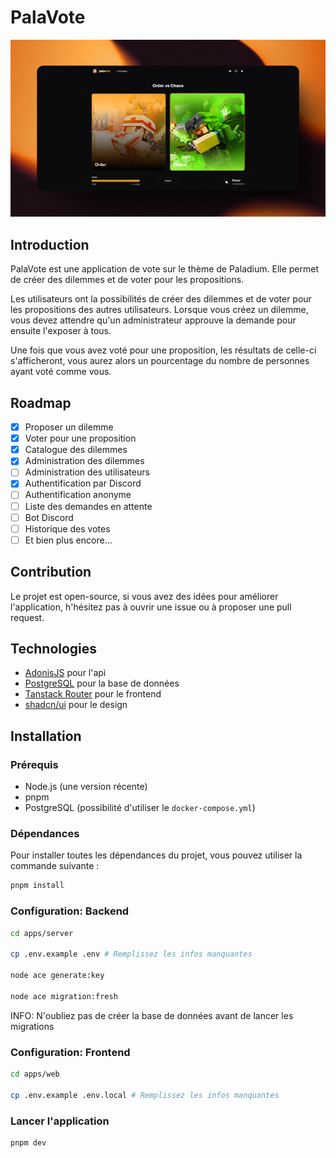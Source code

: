 # PalaVote

![Preview](preview.png)

## Introduction

PalaVote est une application de vote sur le thème de Paladium. Elle permet de créer des dilemmes et de voter pour les propositions. 

Les utilisateurs ont la possibilités de créer des dilemmes et de voter pour les propositions des autres utilisateurs. Lorsque vous créez un dilemme, vous devez attendre qu'un administrateur approuve la demande pour ensuite l'exposer à tous.

Une fois que vous avez voté pour une proposition, les résultats de celle-ci s'afficheront, vous aurez alors un pourcentage du nombre de personnes ayant voté comme vous.

## Roadmap

- [x] Proposer un dilemme
- [x] Voter pour une proposition
- [x] Catalogue des dilemmes
- [x] Administration des dilemmes
- [ ] Administration des utilisateurs
- [x] Authentification par Discord
- [ ] Authentification anonyme
- [ ] Liste des demandes en attente
- [ ] Bot Discord
- [ ] Historique des votes
- [ ] Et bien plus encore...

## Contribution

Le projet est open-source, si vous avez des idées pour améliorer l'application, h'hésitez pas à ouvrir une issue ou à proposer une pull request.

## Technologies

- [AdonisJS](https://adonisjs.com/) pour l'api
- [PostgreSQL](https://www.postgresql.org/) pour la base de données
- [Tanstack Router](https://tanstack.com/router/latest) pour le frontend
- [shadcn/ui](https://ui.shadcn.com/) pour le design

## Installation

### Prérequis

- Node.js (une version récente)
- pnpm
- PostgreSQL (possibilité d'utiliser le `docker-compose.yml`)

### Dépendances

Pour installer toutes les dépendances du projet, vous pouvez utiliser la commande suivante :

```bash
pnpm install
```

### Configuration: Backend

```bash
cd apps/server

cp .env.example .env # Remplissez les infos manquantes

node ace generate:key

node ace migration:fresh
```

INFO: N'oubliez pas de créer la base de données avant de lancer les migrations

### Configuration: Frontend

```bash
cd apps/web

cp .env.example .env.local # Remplissez les infos manquantes
```

### Lancer l'application

```bash
pnpm dev
```